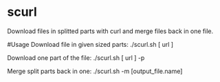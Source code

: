 # scurl
Download files in splitted parts with curl and merge files back in one file.

#Usage
Download file in given sized parts:
./scurl.sh [ url ]

Download one part of the file:
./scurl.sh [ url ] -p

Merge split parts back in one:
./scurl.sh -m [output_file.name]

